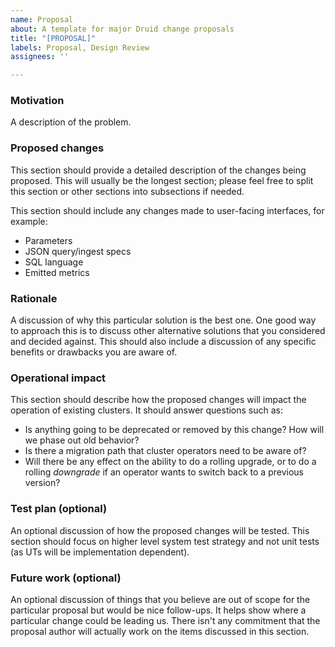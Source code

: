 ```yaml
---
name: Proposal
about: A template for major Druid change proposals
title: "[PROPOSAL]"
labels: Proposal, Design Review
assignees: ''

---
```


### Motivation

A description of the problem.

### Proposed changes

This section should provide a detailed description of the changes being proposed. This will usually be the longest section; please feel free to split this section or other sections into subsections if needed.

This section should include any changes made to user-facing interfaces, for example:
- Parameters
- JSON query/ingest specs
- SQL language
- Emitted metrics

### Rationale

A discussion of why this particular solution is the best one. One good way to approach this is to discuss other alternative solutions that you considered and decided against. This should also include a discussion of any specific benefits or drawbacks you are aware of.

### Operational impact

This section should describe how the proposed changes will impact the operation of existing clusters. It should answer questions such as:

- Is anything going to be deprecated or removed by this change? How will we phase out old behavior?
- Is there a migration path that cluster operators need to be aware of?
- Will there be any effect on the ability to do a rolling upgrade, or to do a rolling _downgrade_ if an operator wants to switch back to a previous version?

### Test plan (optional)

An optional discussion of how the proposed changes will be tested. This section should focus on higher level system test strategy and not unit tests (as UTs will be implementation dependent). 

### Future work (optional)

An optional discussion of things that you believe are out of scope for the particular proposal but would be nice follow-ups. It helps show where a particular change could be leading us. There isn't any commitment that the proposal author will actually work on the items discussed in this section.
